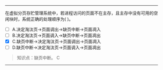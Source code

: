 ---
在虚拟分页存贮管理系统中，若进程访问的页面不在主存，且主存中没有可用的空闲块时，系统正确的处理顺序为( )。
- [ ] A.决定淘汰页->页面调出->缺页中断->页面凋入 
- [ ] B.决定淘汰页->页面调入->缺页中断->页面凋出 
- [x] C.缺页中断->决定淘汰页->页面调出->页面凋入
- [ ] D.缺页中断->决定淘汰页->页面调入->页面凋出

> 知识点：缺页中断。
> C

---